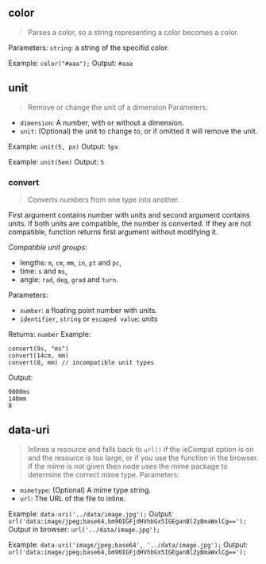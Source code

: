 <a id="color"></a>
## color

> Parses a color, so a string representing a color becomes a color.

Parameters: `string`: a string of the specifid color.

Example: `color("#aaa");`
Output: `#aaa`


<a id="math-unit"></a>
## unit

> Remove or change the unit of a dimension
Parameters:

* `dimension`: A number, with or without a dimension.
* `unit`: (Optional) the unit to change to, or if omitted it will remove the unit.

Example: `unit(5, px)`
Output: `5px`

Example: `unit(5em)`
Output: `5`


<a id="convert"></a>
### convert

> Converts numbers from one type into another.

First argument contains number with units and second argument contains units. If both units are compatible, the number is converted. If they are not compatible, function returns first argument without modifying it.

_Compatible unit groups_:

* lengths: `m`, `cm`, `mm`, `in`, `pt` and `pc`,
* time: `s` and `ms`,
* angle: `rad`, `deg`, `grad` and `turn`.

Parameters:
* `number`: a floating point number with units.
* `identifier`, `string` or `escaped value`: units

Returns: `number`
Example:

```less
convert(9s, "ms")
convert(14cm, mm)
convert(8, mm) // incompatible unit types
```

Output:

```
9000ms
140mm
8
```


<a id="data-uri"></a>
## data-uri

> Inlines a resource and falls back to `url()` if the ieCompat option is on and the resource is too large, or if you use the function in the browser. If the mime is not given then node uses the mime package to determine the correct mime type.
Parameters:

* `mimetype`: (Optional) A mime type string.
* `url`: The URL of the file to inline.

Example: `data-uri('../data/image.jpg');`
Output: `url('data:image/jpeg;base64,bm90IGFjdHVhbGx5IGEganBlZyBmaWxlCg==');`
Output in browser: `url('../data/image.jpg');`

Example: `data-uri('image/jpeg;base64', '../data/image.jpg');`
Output: `url('data:image/jpeg;base64,bm90IGFjdHVhbGx5IGEganBlZyBmaWxlCg==');`
